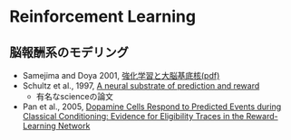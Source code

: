 # Reinforcement Learning

## 脳報酬系のモデリング
- Samejima and Doya 2001, [強化学習と大脳基底核(pdf)](http://ci.nii.ac.jp/els/110001096714.pdf?id=ART0001257939&type=pdf&lang=jp&host=cinii&order_no=&ppv_type=0&lang_sw=&no=1464335228&cp=)
- Schultz et al., 1997, [A neural substrate of prediction and reward](Schultz+1997.md)
  - 有名なscienceの論文
- Pan et al., 2005, [Dopamine Cells Respond to Predicted Events during Classical Conditioning: Evidence for Eligibility Traces in the Reward-Learning Network](Pan+2005.md)
